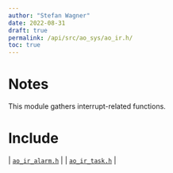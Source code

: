 ```yaml
---
author: "Stefan Wagner"
date: 2022-08-31
draft: true
permalink: /api/src/ao_sys/ao_ir.h/
toc: true
---
```


# Notes

This module gathers interrupt-related functions.

# Include

| [`ao_ir_alarm.h`](ao_ir_alarm.h.md) |
| [`ao_ir_task.h`](ao_ir_task.h.md) |
